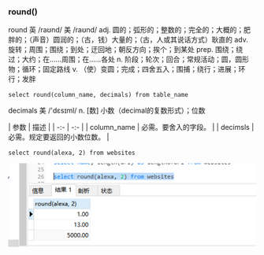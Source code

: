 ### round()

round 英 /raʊnd/  美 /raʊnd/ adj. 圆的；弧形的；整数的；完全的；大概的；肥胖的；（声音）圆润的；（古，钱）大量的；（古，人或其说话方式）耿直的
adv. 旋转；周围；围绕；到处；迂回地；朝反方向；挨个；到某处 prep. 围绕；绕过；大约；在……周围；在……各处 n. 阶段；轮次；回合；常规活动；圆，圆形物；循环；固定路线 v. （使）变圆；完成；四舍五入；围捕；绕行；进展；环行；发胖

```
select round(column_name, decimals) from table_name
```

decimals 美 /'dɛsɪml/ n. [数] 小数（decimal的复数形式）；位数

| 参数 | 描述 |
| -:- | -:- |
| column_name | 必需。要舍入的字段。 |
| decimsls | 必需。规定要返回的小数位数。 |

```
select round(alexa, 2) from websites
```
<img src='img/round.png' />